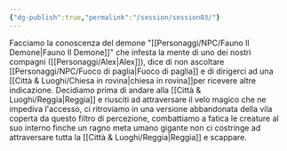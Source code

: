 ```yaml
---
{"dg-publish":true,"permalink":"/session/session03/"}
---
```


Facciamo la conoscenza del demone "[[Personaggi/NPC/Fauno Il Demone\|Fauno Il Demone]]" che infesta la mente di uno dei nostri compagni ([[Personaggi/Alex\|Alex]]), dice di non ascoltare [[Personaggi/NPC/Fuoco di paglia\|Fuoco di paglia]] e di dirigerci ad una [[Città & Luoghi/Chiesa in rovina\|chiesa in rovina]]per ricevere altre indicazione. Decidiamo prima di andare alla [[Città & Luoghi/Reggia\|Reggia]] e riusciti ad attraversare il velo magico che ne impediva l'accesso, ci ritroviamo in una versione abbandonata della vila coperta da questo filtro di percezione, combattiamo a fatica le creature al suo interno finche un ragno meta umano gigante non ci costringe ad attraversare tutta la [[Città & Luoghi/Reggia\|Reggia]] e scappare. 